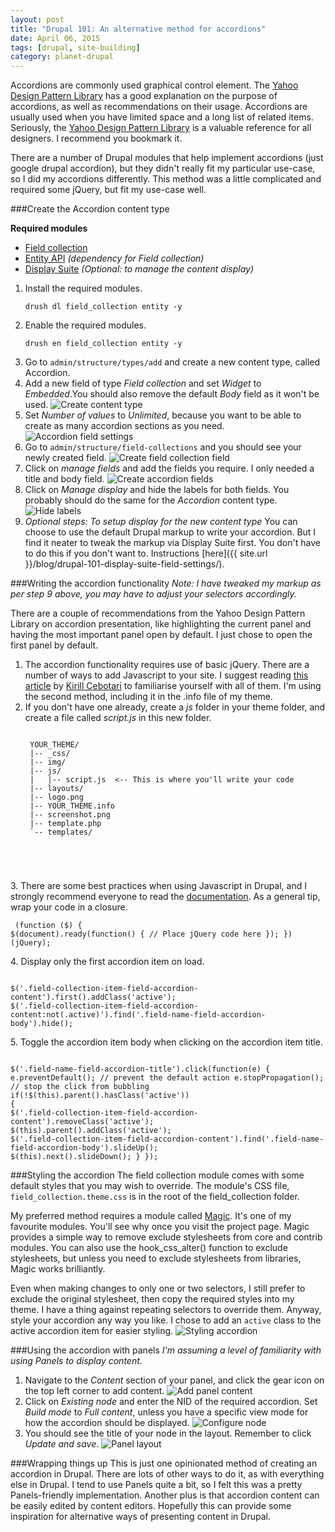 ```yaml
---
layout: post
title: "Drupal 101: An alternative method for accordions"
date: April 06, 2015
tags: [drupal, site-building]
category: planet-drupal
---
```

Accordions are commonly used graphical control element. The [Yahoo Design Pattern Library](https://developer.yahoo.com/ypatterns/navigation/accordion.html) has a good explanation on the purpose of accordions, as well as recommendations on their usage. Accordions are usually used when you have limited space and a long list of related items. Seriously, the [Yahoo Design Pattern Library](https://developer.yahoo.com/ypatterns/) is a valuable reference for all designers. I recommend you bookmark it.

There are a number of Drupal modules that help implement accordions (just google drupal accordion), but they didn't really fit my particular use-case, so I did my accordions differently. This method was a little complicated and required some jQuery, but fit my use-case well.

###Create the Accordion content type
<p class="no-margin"><strong>Required modules</strong></p>
<ul>
<li class="no-margin"><a href="https://www.drupal.org/project/field_collection">Field collection</a></li>
<li class="no-margin"><a href="https://www.drupal.org/project/entity">Entity API</a><em> (dependency for Field collection)</em></li>
<li><a href="https://www.drupal.org/project/ds">Display Suite</a><em> (Optional: to manage the content display)</em></li>
</ul>

1. Install the required modules.
    <pre><code class="language-bash">drush dl field_collection entity -y</code></pre>
2. Enable the required modules.
    <pre><code class="language-bash">drush en field_collection entity -y</code></pre>
3. Go to <code class="language-bash">admin/structure/types/add</code> and create a new content type, called Accordion.
4. Add a new field of type *Field collection* and set *Widget* to *Embedded*.You should also remove the default *Body* field as it won't be used. 
    <img src="{{ site.url }}/images/posts/accordion/content-type.jpg" alt="Create content type"/>
5. Set *Number of values* to *Unlimited*, because you want to be able to create as many accordion sections as you need.
    <img src="{{ site.url }}/images/posts/accordion/accordion-settings.jpg" alt="Accordion field settings"/>
6. Go to <code class="language-bash">admin/structure/field-collections</code> and you should see your newly created field.
    <img src="{{ site.url }}/images/posts/accordion/field-collection.jpg" alt="Create field collection field"/>
7. Click on *manage fields* and add the fields you require. I only needed a title and body field.
    <img src="{{ site.url }}/images/posts/accordion/accordion-fields.jpg" alt="Create accordion fields"/>
8. Click on *Manage display* and hide the labels for both fields. You probably should do the same for the *Accordion* content type.
    <img src="{{ site.url }}/images/posts/accordion/accordion-display.jpg" alt="Hide labels"/>
9. *Optional steps: To setup display for the new content type*
    You can choose to use the default Drupal markup to write your accordion. But I find it neater to tweak the markup via Display Suite first. You don't have to do this if you don't want to. Instructions [here]({{ site.url }}/blog/drupal-101-display-suite-field-settings/).

###Writing the accordion functionality
*Note: I have tweaked my markup as per step 9 above, you may have to adjust your selectors accordingly.*

There are a couple of recommendations from the Yahoo Design Pattern Library on accordion presentation, like highlighting the current panel and having the most important panel open by default. I just chose to open the first panel by default. 

1. The accordion functionality requires use of basic jQuery. There are a number of ways to add Javascript to your site. I suggest reading [this article](http://wearepropeople.com/blog/7-ways-to-add-custom-js-and-css-to-a-page-in-drupal) by [Kirill Cebotari](https://www.drupal.org/u/oresh) to familiarise yourself with all of them. I'm using the second method, including it in the .info file of my theme.
2. If you don't have one already, create a *js* folder in your theme folder, and create a file called *script.js* in this new folder.
    <pre><code class="language-markup">
    YOUR_THEME/
    |-- _css/                    
    |-- img/                
    |-- js/             
    |   |-- script.js  <-- This is where you'll write your code
    |-- layouts/                           
    |-- logo.png
    |-- YOUR_THEME.info
    |-- screenshot.png
    |-- template.php
    `-- templates/
</code></pre>
3. There are some best practices when using Javascript in Drupal, and I strongly recommend everyone to read the [documentation](https://www.drupal.org/node/171213). As a general tip, wrap your code in a closure.
    <pre><code class="language-javascript">
(function ($) {
  $(document).ready(function() {
     // Place jQuery code here
  });
})(jQuery);
</code></pre>
4. Display only the first accordion item on load.
    <pre><code class="language-javascript">
    $('.field-collection-item-field-accordion-content').first().addClass('active');
    $('.field-collection-item-field-accordion-content:not(.active)').find('.field-name-field-accordion-body').hide();</code></pre>
5. Toggle the accordion item body when clicking on the accordion item title.
    <pre><code class="language-javascript">
    $('.field-name-field-accordion-title').click(function(e) {
      e.preventDefault(); // prevent the default action
      e.stopPropagation(); // stop the click from bubbling
      if(!$(this).parent().hasClass('active')) {
        $('.field-collection-item-field-accordion-content').removeClass('active');
        $(this).parent().addClass('active');
        $('.field-collection-item-field-accordion-content').find('.field-name-field-accordion-body').slideUp();
        $(this).next().slideDown();
      }
    });</code></pre>

###Styling the accordion
The field collection module comes with some default styles that you may wish to override. The module's CSS file, <code class="language-bash">field_collection.theme.css</code> is in the root of the field_collection folder. 

My preferred method requires a module called [Magic](https://www.drupal.org/project/magic). It's one of my favourite modules. You'll see why once you visit the project page. Magic provides a simple way to remove exclude stylesheets from core and contrib modules. You can also use the hook_css_alter() function to exclude stylesheets, but unless you need to exclude stylesheets from libraries, Magic works brilliantly. 

Even when making changes to only one or two selectors, I still prefer to exclude the original stylesheet, then copy the required styles into my theme. I have a thing against repeating selectors to override them. Anyway, style your accordion any way you like. I chose to add an <code class="language-markup">active</code> class to the active accordion item for easier styling.
<img src="{{ site.url }}/images/posts/accordion/styles.jpg" alt="Styling accordion"/>

###Using the accordion with panels
*I'm assuming a level of familiarity with using Panels to display content.*

1. Navigate to the *Content* section of your panel, and click the gear icon on the top left corner to add content.
    <img src="{{ site.url }}/images/posts/accordion/panel-content.jpg" alt="Add panel content"/>
2. Click on *Existing node* and enter the NID of the required accordion. Set *Build mode* to *Full content*, unless you have a specific view mode for how the accordion should be displayed.
    <img src="{{ site.url }}/images/posts/accordion/configure-node.jpg" alt="Configure node"/>
3. You should see the title of your node in the layout. Remember to click *Update and save*.
    <img src="{{ site.url }}/images/posts/accordion/panel-layout.jpg" alt="Panel layout"/>

###Wrapping things up
This is just one opinionated method of creating an accordion in Drupal. There are lots of other ways to do it, as with everything else in Drupal. I tend to use Panels quite a bit, so I felt this was a pretty Panels-friendly implementation. Another plus is that accordion content can be easily edited by content editors. Hopefully this can provide some inspiration for alternative ways of presenting content in Drupal.

